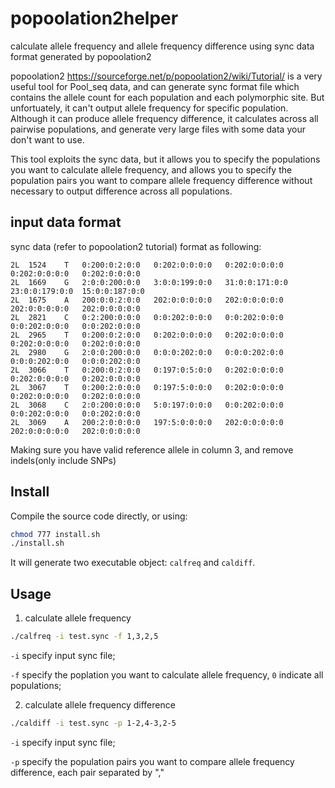 # popoolation2helper
calculate allele frequency and allele frequency difference using sync data format generated by popoolation2

popoolation2 <https://sourceforge.net/p/popoolation2/wiki/Tutorial/> is a very useful tool for Pool_seq data, and can generate sync format file which contains the allele count for each population and each polymorphic site. But unfortuately, it can't output allele frequency for specific population. Although it can produce allele frequency difference, it calculates across all pairwise populations, and generate very large files with some data your don't want to use.

This tool exploits the sync data, but it allows you to specify the populations you want to calculate allele frequency, and allows you to specify the population pairs you want to compare allele frequency difference without necessary to output  difference across all populations.

## input data format

sync data (refer to popoolation2 tutorial) format as following:

```
2L	1524	T	0:200:0:2:0:0	0:202:0:0:0:0	0:202:0:0:0:0	0:202:0:0:0:0	0:202:0:0:0:0
2L	1669	G	2:0:0:200:0:0	3:0:0:199:0:0	31:0:0:171:0:0	23:0:0:179:0:0	15:0:0:187:0:0
2L	1675	A	200:0:0:2:0:0	202:0:0:0:0:0	202:0:0:0:0:0	202:0:0:0:0:0	202:0:0:0:0:0
2L	2821	C	0:2:200:0:0:0	0:0:202:0:0:0	0:0:202:0:0:0	0:0:202:0:0:0	0:0:202:0:0:0
2L	2965	T	0:200:0:2:0:0	0:202:0:0:0:0	0:202:0:0:0:0	0:202:0:0:0:0	0:202:0:0:0:0
2L	2980	G	2:0:0:200:0:0	0:0:0:202:0:0	0:0:0:202:0:0	0:0:0:202:0:0	0:0:0:202:0:0
2L	3066	T	0:200:0:2:0:0	0:197:0:5:0:0	0:202:0:0:0:0	0:202:0:0:0:0	0:202:0:0:0:0
2L	3067	T	0:200:2:0:0:0	0:197:5:0:0:0	0:202:0:0:0:0	0:202:0:0:0:0	0:202:0:0:0:0
2L	3068	C	2:0:200:0:0:0	5:0:197:0:0:0	0:0:202:0:0:0	0:0:202:0:0:0	0:0:202:0:0:0
2L	3069	A	200:2:0:0:0:0	197:5:0:0:0:0	202:0:0:0:0:0	202:0:0:0:0:0	202:0:0:0:0:0
```

Making sure you have valid reference allele in column 3, and remove indels(only include SNPs)

## Install

Compile the source code directly, or using:

```bash
chmod 777 install.sh
./install.sh
```
It will generate two executable object: `calfreq` and `caldiff`.

## Usage

1. calculate allele frequency

```bash
./calfreq -i test.sync -f 1,3,2,5
```

`-i` specify input sync file;

`-f` specify the poplation you want to calculate allele frequency, `0` indicate all populations;

2. calculate allele frequency difference

```bash
./caldiff -i test.sync -p 1-2,4-3,2-5
```
`-i` specify input sync file;

`-p` specify the population pairs you want to compare allele frequency difference, each pair separated by ","


